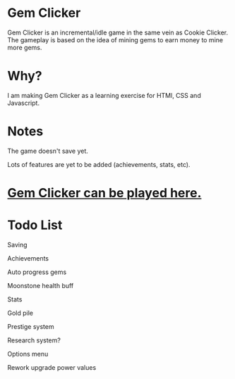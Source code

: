 # Gem Clicker
Gem Clicker is an incremental/idle game in the same vein as Cookie Clicker. The gameplay is based on the idea of mining gems to earn money to mine more gems.

# Why?
I am making Gem Clicker as a learning exercise for HTMl, CSS and Javascript.

# Notes
The game doesn't save yet.

Lots of features are yet to be added (achievements, stats, etc).

# [Gem Clicker can be played here.](https://rory660.github.io/GemClicker/clicker.html)

# Todo List
Saving

Achievements

Auto progress gems

Moonstone health buff

Stats

Gold pile

Prestige system

Research system?

Options menu

Rework upgrade power values
